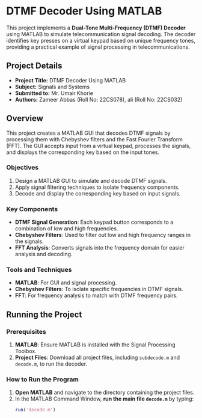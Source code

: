 # DTMF Decoder Using MATLAB

This project implements a **Dual-Tone Multi-Frequency (DTMF) Decoder** using MATLAB to simulate telecommunication signal decoding. The decoder identifies key presses on a virtual keypad based on unique frequency tones, providing a practical example of signal processing in telecommunications.

## Project Details

- **Project Title:** DTMF Decoder Using MATLAB
- **Subject:** Signals and Systems
- **Submitted to:** Mr. Umair Khorie
- **Authors:** Zameer Abbas (Roll No: 22CS078), ali (Roll No: 22CS032)

## Overview

This project creates a MATLAB GUI that decodes DTMF signals by processing them with Chebyshev filters and the Fast Fourier Transform (FFT). The GUI accepts input from a virtual keypad, processes the signals, and displays the corresponding key based on the input tones.

### Objectives

1. Design a MATLAB GUI to simulate and decode DTMF signals.
2. Apply signal filtering techniques to isolate frequency components.
3. Decode and display the corresponding key based on input signals.

### Key Components

- **DTMF Signal Generation**: Each keypad button corresponds to a combination of low and high frequencies.
- **Chebyshev Filters**: Used to filter out low and high frequency ranges in the signals.
- **FFT Analysis**: Converts signals into the frequency domain for easier analysis and decoding.

### Tools and Techniques

- **MATLAB**: For GUI and signal processing.
- **Chebyshev Filters**: To isolate specific frequencies in DTMF signals.
- **FFT**: For frequency analysis to match with DTMF frequency pairs.

## Running the Project

### Prerequisites

1. **MATLAB**: Ensure MATLAB is installed with the Signal Processing Toolbox.
2. **Project Files**: Download all project files, including `subdecode.m` and `decode.m`, to run the decoder.

### How to Run the Program

1. **Open MATLAB** and navigate to the directory containing the project files.
2. In the MATLAB Command Window, **run the main file `decode.m`** by typing:
   ```matlab
   run('decode.m')
